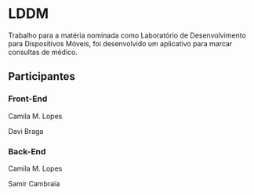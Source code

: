 # LDDM

Trabalho para a matéria nominada como Laboratório de Desenvolvimento para Dispositivos Móveis, foi desenvolvido um aplicativo para marcar consultas de médico.

## Participantes

### Front-End
Camila M. Lopes

Davi Braga

### Back-End
Camila M. Lopes

Samir Cambraia
